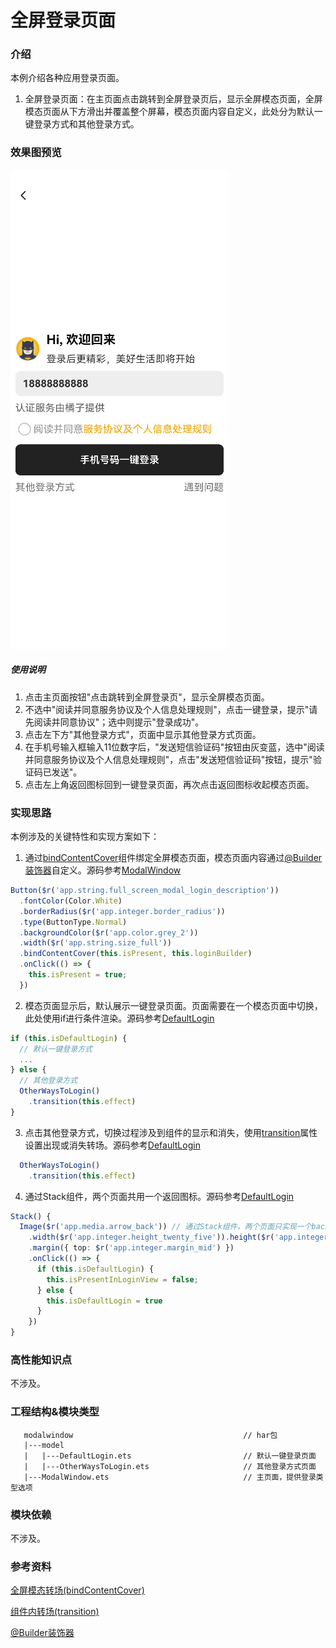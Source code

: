 # 全屏登录页面

### 介绍

本例介绍各种应用登录页面。

1. 全屏登录页面：在主页面点击跳转到全屏登录页后，显示全屏模态页面，全屏模态页面从下方滑出并覆盖整个屏幕，模态页面内容自定义，此处分为默认一键登录方式和其他登录方式。

### 效果图预览

![](../../product/entry/src/main/resources/base/media/modal_window.gif)

##### 使用说明

1. 点击主页面按钮"点击跳转到全屏登录页"，显示全屏模态页面。
2. 不选中"阅读并同意服务协议及个人信息处理规则"，点击一键登录，提示"请先阅读并同意协议"；选中则提示"登录成功"。
3. 点击左下方"其他登录方式"，页面中显示其他登录方式页面。
4. 在手机号输入框输入11位数字后，"发送短信验证码"按钮由灰变蓝，选中"阅读并同意服务协议及个人信息处理规则"，点击"发送短信验证码"按钮，提示"验证码已发送"。
5. 点击左上角返回图标回到一键登录页面，再次点击返回图标收起模态页面。



### 实现思路

本例涉及的关键特性和实现方案如下：

1. 通过[bindContentCover](https://developer.huawei.com/consumer/cn/doc/harmonyos-references-V5/ts-universal-attributes-modal-transition-0000001861966461-V5#ZH-CN_TOPIC_0000001861966461__bindcontentcover)组件绑定全屏模态页面，模态页面内容通过[@Builder装饰器](https://developer.huawei.com/consumer/cn/doc/harmonyos-guides/arkts-builder-0000001774119930)自定义。源码参考[ModalWindow](./src/main/ets/ModalWindow.ets)
```typescript
Button($r('app.string.full_screen_modal_login_description'))
  .fontColor(Color.White)
  .borderRadius($r('app.integer.border_radius'))
  .type(ButtonType.Normal)
  .backgroundColor($r('app.color.grey_2'))
  .width($r('app.string.size_full'))
  .bindContentCover(this.isPresent, this.loginBuilder)
  .onClick(() => {
    this.isPresent = true;
  })
```
2. 模态页面显示后，默认展示一键登录页面。页面需要在一个模态页面中切换，此处使用if进行条件渲染。源码参考[DefaultLogin](./src/main/ets/model/DefaultLogin.ets)

```typescript
if (this.isDefaultLogin) {
  // 默认一键登录方式
  ...
} else {
  // 其他登录方式
  OtherWaysToLogin()
    .transition(this.effect)
}
```

3. 点击其他登录方式，切换过程涉及到组件的显示和消失，使用[transition](https://developer.huawei.com/consumer/cn/doc/harmonyos-references-V5/ts-transition-animation-component-0000001861966633-V5)属性设置出现或消失转场。源码参考[DefaultLogin](./src/main/ets/model/DefaultLogin.ets)

```typescript
  OtherWaysToLogin()
    .transition(this.effect)
```

4. 通过Stack组件，两个页面共用一个返回图标。源码参考[DefaultLogin](./src/main/ets/model/DefaultLogin.ets)

```typescript
Stack() {
  Image($r('app.media.arrow_back')) // 通过Stack组件，两个页面只实现一个back
    .width($r('app.integer.height_twenty_five')).height($r('app.integer.height_twenty_five'))
    .margin({ top: $r('app.integer.margin_mid') })
    .onClick(() => {
      if (this.isDefaultLogin) {
        this.isPresentInLoginView = false;
      } else {
        this.isDefaultLogin = true
      }
    })
}
```



### 高性能知识点

不涉及。

### 工程结构&模块类型

```
   modalwindow                                      // har包
   |---model
   |   |---DefaultLogin.ets                         // 默认一键登录页面
   |   |---OtherWaysToLogin.ets                     // 其他登录方式页面      
   |---ModalWindow.ets                              // 主页面，提供登录类型选项
```

### 模块依赖

不涉及。

### 参考资料

[全屏模态转场(bindContentCover)](https://developer.huawei.com/consumer/cn/doc/harmonyos-references-V5/ts-universal-attributes-modal-transition-0000001861966461-V5#ZH-CN_TOPIC_0000001861966461__bindcontentcover)

[组件内转场(transition)](https://developer.huawei.com/consumer/cn/doc/harmonyos-references-V5/ts-transition-animation-component-0000001861966633-V5)

[@Builder装饰器](https://developer.huawei.com/consumer/cn/doc/harmonyos-guides/arkts-builder-0000001774119930)